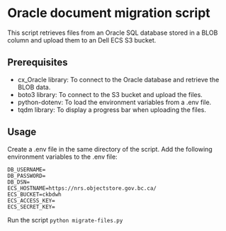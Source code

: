 # Oracle document migration script

This script retrieves files from an Oracle SQL database stored in a BLOB column and upload them to an Dell ECS S3 bucket.

## Prerequisites

- cx_Oracle library: To connect to the Oracle database and retrieve the BLOB data.
- boto3 library: To connect to the S3 bucket and upload the files.
- python-dotenv: To load the environment variables from a .env file.
- tqdm library: To display a progress bar when uploading the files.

## Usage

Create a .env file in the same directory of the script.
Add the following environment variables to the .env file:

```
DB_USERNAME=
DB_PASSWORD=
DB_DSN=
ECS_HOSTNAME=https://nrs.objectstore.gov.bc.ca/
ECS_BUCKET=ckbdwh
ECS_ACCESS_KEY=
ECS_SECRET_KEY=

```

Run the script `python migrate-files.py`
